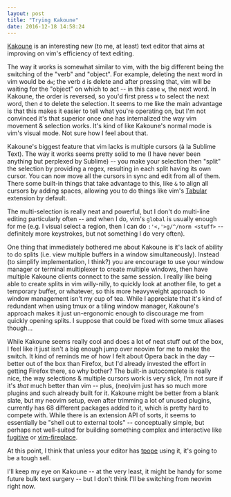 ```yaml
---
layout: post
title: "Trying Kakoune"
date: 2016-12-18 14:58:24
---
```


[Kakoune][kakoune] is an interesting new (to me, at least) text editor that aims at improving on vim's efficiency of text editing.

The way it works is somewhat similar to vim, with the big different being the switching of the "verb" and "object".
For example, deleting the next word in vim would be `dw`; the verb `d` is delete and after pressing that, vim will be waiting for the "object" on which to act -- in this case `w`, the next word.
In Kakoune, the order is reversed, so you'd first press `w` to select the next word, then `d` to delete the selection.
It seems to me like the main advantage is that this makes it easier to tell what you're operating on, but I'm not convinced it's that superior once one has internalized the way vim movement & selection works.
It's kind of like Kakoune's normal mode is vim's visual mode.
Not sure how I feel about that.

Kakoune's biggest feature that vim lacks is multiple cursors (à la Sublime Text).
The way it works seems pretty solid to me (I have never been anything but perplexed by Sublime) -- you make your selection then "split" the selection by providing a regex, resulting in each split having its own cursor.
You can now move all the cursors in sync and edit from all of them.
There some built-in things that take advantage to this, like `&` to align all cursors by adding spaces, allowing you to do things like vim's [Tabular][tabs] extension by default.

The multi-selection is really neat and powerful, but I don't do multi-line editing particularly often -- and when I do, vim's `global` is usually enough for me (e.g. I visual select a region, then I can do `:'<,'>g/^/norm <stuff>` -- definitely more keystrokes, but not something I do very often).

One thing that immediately bothered me about Kakoune is it's lack of ability to do splits (i.e. view multiple buffers in a window simultaneously).
Instead (to simplify implementation, I think?) you are encourage to use your window manager or terminal multiplexer to create multiple windows, then have multiple Kakoune clients connect to the same session.
I really like being able to create splits in vim willy-nilly, to quickly look at another file, to get a temporary buffer, or whatever, so this more heavyweight approach to window management isn't my cup of tea.
While I appreciate that it's kind of redundant when using tmux or a tiling window manager, Kakoune's approach makes it just un-ergonomic enough to discourage me from quickly opening splits.
I suppose that could be fixed with some tmux aliases though...

While Kakoune seems really cool and does a lot of neat stuff out of the box, I feel like it just isn't a big enough jump over neovim for me to make the switch.
It kind of reminds me of how I felt about Opera back in the day -- better out of the box than Firefox, but I'd already invested the effort in getting Firefox there, so why bother?
The built-in autocomplete is really nice, the way selections & multiple cursors work is very slick, I'm not sure if it's *that* much better than vim -- plus, (neo)vim just has so much more plugins and such already built for it.
Kakoune might be better from a blank slate, but my neovim setup, even after trimming a lot of unused plugins, currently has 68 different packages added to it, which is pretty hard to compete with.
While there is an extension API of sorts, it seems to essentially be "shell out to external tools" -- conceptually simple, but perhaps not well-suited for building something complex and interactive like [fugitive][] or [vim-fireplace][].

At this point, I think that unless your editor has [tpope][] using it, it's going to be a tough sell.

I'll keep my eye on Kakoune -- at the very least, it might be handy for some future bulk text surgery -- but I don't think I'll be switching from neovim right now.

  [kakoune]: http://kakoune.org/
  [tabs]: https://github.com/godlygeek/tabular
  [fugitive]: https://github.com/tpope/vim-fugitive
  [vim-fireplace]: https://github.com/tpope/vim-fireplace
  [tpope]: https://github.com/tpope/
